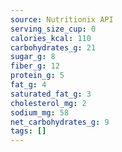 ```yaml
---
source: Nutritionix API
serving_size_cup: 0
calories_kcal: 110
carbohydrates_g: 21
sugar_g: 8
fiber_g: 12
protein_g: 5
fat_g: 4
saturated_fat_g: 3
cholesterol_mg: 2
sodium_mg: 58
net_carbohydrates_g: 9
tags: []
---
```


